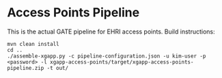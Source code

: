 # Access Points Pipeline

This is the actual GATE pipeline for EHRI access points. Build instructions:
```
mvn clean install
cd ..
./assemble-xgapp.py -c pipeline-configuration.json -u kim-user -p <password> -l xgapp-access-points/target/xgapp-access-points-pipeline.zip -t out/
```

